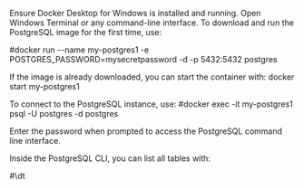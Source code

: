 Ensure Docker Desktop for Windows is installed and running.
Open Windows Terminal or any command-line interface.
To download and run the PostgreSQL image for the first time, use:


#docker run --name my-postgres1 -e POSTGRES_PASSWORD=mysecretpassword -d -p 5432:5432 postgres


If the image is already downloaded, you can start the container with:
docker start my-postgres1


To connect to the PostgreSQL instance, use:
#docker exec -it my-postgres1 psql -U postgres -d postgres


Enter the password when prompted to access the PostgreSQL command line interface.

Inside the PostgreSQL CLI, you can list all tables with:

#\dt
